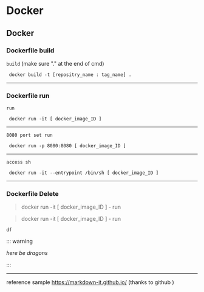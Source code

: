 # Docker 
## Docker
### Dockerfile build

`build` (make sure "." at the end of cmd)

     docker build -t [repositry_name : tag_name] .
     
---     
### Dockerfile run

`run`     
     
     docker run -it [ docker_image_ID ]
---
`8080 port set run`     
     
     docker run -p 8080:8080 [ docker_image_ID ]
---
`access sh`     
     
     docker run -it --entrypoint /bin/sh [ docker_image_ID ]
---  
   
### Dockerfile Delete
> docker run -it [ docker_image_ID ]
     - run 

> docker run -it [ docker_image_ID ]
     - run 
   
`df`   
   
::: warning

*here be dragons*

:::


---
reference sample https://markdown-it.github.io/  (thanks to github )